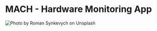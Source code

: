 # MACH - Hardware Monitoring App

![Photo by Roman Synkevych on Unsplash]("https://github.com/tahsinkoc/mach/blob/80c7a34eaf31dd89c42614071f906cc72a9e7bf5/src/assets/1x/mach%20logo.png")
